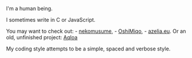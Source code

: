 I'm a human being. 

I sometimes write in C or JavaScript.

You may want to check out:
    - [nekomusume](https://github.com/TrulyEqilia/nekomusume),
    - [OshiMiqo](https://github.com/TrulyEqilia/OshiMiqo),
    - [azelia.eu](https://github.com/TrulyEqilia/azelia.eu).
Or an old, unfinished project: [Aqloa](https://github.com/TrulyEqilia/Aqloa)

My coding style attempts to be a simple, spaced and verbose style.

